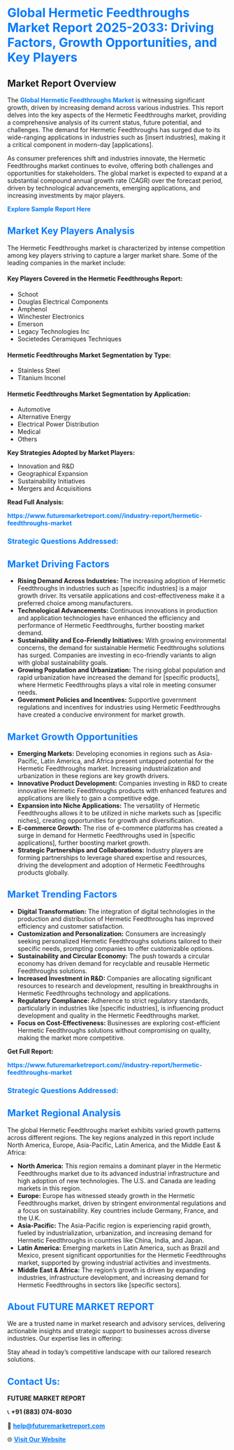 <h1 style="color: #007BFF;">Global Hermetic Feedthroughs Market Report 2025-2033: Driving Factors, Growth Opportunities, and Key Players</h1>

<section id="overview">
<h2>Market Report Overview</h2>
<p>The <a href="https://www.futuremarketreport.com//industry-report/hermetic-feedthroughs-market" style="color: #007BFF; text-decoration: none;"><strong>Global Hermetic Feedthroughs Market</strong></a> is witnessing significant growth, driven by increasing demand across various industries. This report delves into the key aspects of the Hermetic Feedthroughs market, providing a comprehensive analysis of its current status, future potential, and challenges. The demand for Hermetic Feedthroughs has surged due to its wide-ranging applications in industries such as [insert industries], making it a critical component in modern-day [applications].</p>
<p>As consumer preferences shift and industries innovate, the Hermetic Feedthroughs market continues to evolve, offering both challenges and opportunities for stakeholders. The global market is expected to expand at a substantial compound annual growth rate (CAGR) over the forecast period, driven by technological advancements, emerging applications, and increasing investments by major players.</p>
</section>

<section id="overview">
<p><a href="https://www.futuremarketreport.com//request-sample/reportId=75304" style="color: #007BFF; text-decoration: none;"><strong>Explore Sample Report Here</strong></a></p>
</section>

<section id="key-players">
<h2 style="color: #007BFF;">Market Key Players Analysis</h2>
<p>The Hermetic Feedthroughs market is characterized by intense competition among key players striving to capture a larger market share. Some of the leading companies in the market include:</p>
<h4>Key Players Covered in the Hermetic Feedthroughs Report:</h4>
<ul><li>Schoot</li><li>Douglas Electrical Components</li><li>Amphenol</li><li>Winchester Electronics</li><li>Emerson</li><li>Legacy Technologies Inc</li><li>Societedes Ceramiques Techniques</li></ul>
<h4>Hermetic Feedthroughs Market Segmentation by Type:</h4>
<ul><li>Stainless Steel</li><li>Titanium Inconel</li></ul>

<h4>Hermetic Feedthroughs Market Segmentation by Application:</h4>
<ul><li>Automotive</li><li>Alternative Energy</li><li>Electrical Power Distribution</li><li>Medical</li><li>Others</li></ul>
<p><strong>Key Strategies Adopted by Market Players:</strong></p>
<ul>
<li>Innovation and R&D</li>
<li>Geographical Expansion</li>
<li>Sustainability Initiatives</li>
<li>Mergers and Acquisitions</li>
</ul>
</section>

<section>
<p><strong>Read Full Analysis: </strong></p><a href="https://www.futuremarketreport.com//industry-report/hermetic-feedthroughs-market" style="color: #007BFF; text-decoration: none;"><strong>https://www.futuremarketreport.com//industry-report/hermetic-feedthroughs-market</strong></a>
<h3 style="color: #007BFF;">Strategic Questions Addressed:</h3>
</section>

<section id="driving-factors">
<h2 style="color: #007BFF;">Market Driving Factors</h2>
<ul>
<li><strong>Rising Demand Across Industries:</strong> The increasing adoption of Hermetic Feedthroughs in industries such as [specific industries] is a major growth driver. Its versatile applications and cost-effectiveness make it a preferred choice among manufacturers.</li>
<li><strong>Technological Advancements:</strong> Continuous innovations in production and application technologies have enhanced the efficiency and performance of Hermetic Feedthroughs, further boosting market demand.</li>
<li><strong>Sustainability and Eco-Friendly Initiatives:</strong> With growing environmental concerns, the demand for sustainable Hermetic Feedthroughs solutions has surged. Companies are investing in eco-friendly variants to align with global sustainability goals.</li>
<li><strong>Growing Population and Urbanization:</strong> The rising global population and rapid urbanization have increased the demand for [specific products], where Hermetic Feedthroughs plays a vital role in meeting consumer needs.</li>
<li><strong>Government Policies and Incentives:</strong> Supportive government regulations and incentives for industries using Hermetic Feedthroughs have created a conducive environment for market growth.</li>
</ul>
</section>

<section id="growth-opportunities">
<h2 style="color: #007BFF;">Market Growth Opportunities</h2>
<ul>
<li><strong>Emerging Markets:</strong> Developing economies in regions such as Asia-Pacific, Latin America, and Africa present untapped potential for the Hermetic Feedthroughs market. Increasing industrialization and urbanization in these regions are key growth drivers.</li>
<li><strong>Innovative Product Development:</strong> Companies investing in R&D to create innovative Hermetic Feedthroughs products with enhanced features and applications are likely to gain a competitive edge.</li>
<li><strong>Expansion into Niche Applications:</strong> The versatility of Hermetic Feedthroughs allows it to be utilized in niche markets such as [specific niches], creating opportunities for growth and diversification.</li>
<li><strong>E-commerce Growth:</strong> The rise of e-commerce platforms has created a surge in demand for Hermetic Feedthroughs used in [specific applications], further boosting market growth.</li>
<li><strong>Strategic Partnerships and Collaborations:</strong> Industry players are forming partnerships to leverage shared expertise and resources, driving the development and adoption of Hermetic Feedthroughs products globally.</li>
</ul>
</section>

<section id="trending-factors">
<h2 style="color: #007BFF;">Market Trending Factors</h2>
<ul>
<li><strong>Digital Transformation:</strong> The integration of digital technologies in the production and distribution of Hermetic Feedthroughs has improved efficiency and customer satisfaction.</li>
<li><strong>Customization and Personalization:</strong> Consumers are increasingly seeking personalized Hermetic Feedthroughs solutions tailored to their specific needs, prompting companies to offer customizable options.</li>
<li><strong>Sustainability and Circular Economy:</strong> The push towards a circular economy has driven demand for recyclable and reusable Hermetic Feedthroughs solutions.</li>
<li><strong>Increased Investment in R&D:</strong> Companies are allocating significant resources to research and development, resulting in breakthroughs in Hermetic Feedthroughs technology and applications.</li>
<li><strong>Regulatory Compliance:</strong> Adherence to strict regulatory standards, particularly in industries like [specific industries], is influencing product development and quality in the Hermetic Feedthroughs market.</li>
<li><strong>Focus on Cost-Effectiveness:</strong> Businesses are exploring cost-efficient Hermetic Feedthroughs solutions without compromising on quality, making the market more competitive.</li>
</ul>
</section>

<section>
<p><strong>Get Full Report: </strong></p><a href="https://www.futuremarketreport.com//industry-report/hermetic-feedthroughs-market" style="color: #007BFF; text-decoration: none;"><strong>https://www.futuremarketreport.com//industry-report/hermetic-feedthroughs-market</strong></a>
<h3 style="color: #007BFF;">Strategic Questions Addressed:</h3>
</section>


<section id="regional-analysis">
<h2 style="color: #007BFF;">Market Regional Analysis</h2>
<p>The global Hermetic Feedthroughs market exhibits varied growth patterns across different regions. The key regions analyzed in this report include North America, Europe, Asia-Pacific, Latin America, and the Middle East & Africa:</p>
<ul>
<li><strong>North America:</strong> This region remains a dominant player in the Hermetic Feedthroughs market due to its advanced industrial infrastructure and high adoption of new technologies. The U.S. and Canada are leading markets in this region.</li>
<li><strong>Europe:</strong> Europe has witnessed steady growth in the Hermetic Feedthroughs market, driven by stringent environmental regulations and a focus on sustainability. Key countries include Germany, France, and the U.K.</li>
<li><strong>Asia-Pacific:</strong> The Asia-Pacific region is experiencing rapid growth, fueled by industrialization, urbanization, and increasing demand for Hermetic Feedthroughs in countries like China, India, and Japan.</li>
<li><strong>Latin America:</strong> Emerging markets in Latin America, such as Brazil and Mexico, present significant opportunities for the Hermetic Feedthroughs market, supported by growing industrial activities and investments.</li>
<li><strong>Middle East & Africa:</strong> The region’s growth is driven by expanding industries, infrastructure development, and increasing demand for Hermetic Feedthroughs in sectors like [specific sectors].</li>
</ul>
</section>

<footer>
<h2 style="color: #007BFF;">About FUTURE MARKET REPORT</h2>
<p>We are a trusted name in market research and advisory services, delivering actionable insights and strategic support to businesses across diverse industries. Our expertise lies in offering:</p>

<p>Stay ahead in today’s competitive landscape with our tailored research solutions.</p>

<h2 style="color: #007BFF;">Contact Us:</h2>
<p><strong>FUTURE MARKET REPORT</strong></p>
<p>📞 <strong>+91 (883) 074-8030</strong></p>
<p>📧 <strong><a href="mailto:help@futuremarketreport.com" style="color: #007BFF;">help@futuremarketreport.com</a></strong></p>
<p>🌐 <strong><a href="https://www.futuremarketreport.com/" style="color: #007BFF;">Visit Our Website</a></strong></p>
</footer>